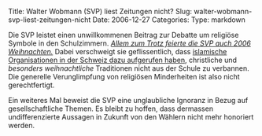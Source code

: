 Title: Walter Wobmann (SVP) liest Zeitungen nicht?
Slug: walter-wobmann-svp-liest-zeitungen-nicht
Date: 2006-12-27
Categories:
Type: markdown

Die SVP leistet einen unwillkommenen Beitrag zur Debatte um religiöse Symbole in den Schulzimmern. [_Allem zum Trotz feierte die SVP auch 2006 Weihnachten._](http://www.svp.ch/index.html?page_id=2786&l=2) Dabei verschweigt sie geflissentlich, dass [islamische Organisationen in der Schweiz dazu aufgerufen haben](http://www.tagesanzeiger.ch/dyn/news/schweiz/699885.html), christliche und _besonders weihnachtliche_ Traditionen nicht aus der Schule zu verbannen. Die generelle Verunglimpfung von religiösen Minderheiten ist also nicht gerechtfertigt.

Ein weiteres Mal beweist die SVP eine unglaubliche Ignoranz in Bezug auf gesellschaftliche Themen. Es bleibt zu hoffen, dass dermassen undifferenzierte Aussagen in Zukunft von den Wählern nicht mehr honoriert werden.
